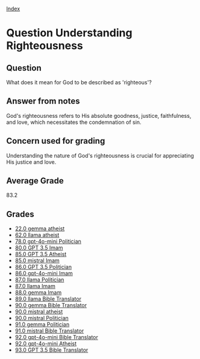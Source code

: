 
[Index](../../index.md)
# Question Understanding Righteousness
## Question
What does it mean for God to be described as 'righteous'?

## Answer from notes
God's righteousness refers to His absolute goodness, justice, faithfulness, and love, which necessitates the condemnation of sin.

## Concern used for grading
Understanding the nature of God's righteousness is crucial for appreciating His justice and love.

## Average Grade
83.2

## Grades
 * [22.0 gemma atheist](../answers/gemma_atheist/Understanding_Righteousness.md)
 * [62.0 llama atheist](../answers/llama_atheist/Understanding_Righteousness.md)
 * [78.0 gpt-4o-mini Politician](../answers/gpt-4o-mini_Politician/Understanding_Righteousness.md)
 * [80.0 GPT 3.5 Imam](../answers/GPT_3.5_Imam/Understanding_Righteousness.md)
 * [85.0 GPT 3.5 Atheist](../answers/GPT_3.5_Atheist/Understanding_Righteousness.md)
 * [85.0 mistral Imam](../answers/mistral_Imam/Understanding_Righteousness.md)
 * [86.0 GPT 3.5 Politician](../answers/GPT_3.5_Politician/Understanding_Righteousness.md)
 * [86.0 gpt-4o-mini Imam](../answers/gpt-4o-mini_Imam/Understanding_Righteousness.md)
 * [87.0 llama Politician](../answers/llama_Politician/Understanding_Righteousness.md)
 * [87.0 llama Imam](../answers/llama_Imam/Understanding_Righteousness.md)
 * [88.0 gemma Imam](../answers/gemma_Imam/Understanding_Righteousness.md)
 * [89.0 llama Bible Translator](../answers/llama_Bible_Translator/Understanding_Righteousness.md)
 * [90.0 gemma Bible Translator](../answers/gemma_Bible_Translator/Understanding_Righteousness.md)
 * [90.0 mistral atheist](../answers/mistral_atheist/Understanding_Righteousness.md)
 * [90.0 mistral Politician](../answers/mistral_Politician/Understanding_Righteousness.md)
 * [91.0 gemma Politician](../answers/gemma_Politician/Understanding_Righteousness.md)
 * [91.0 mistral Bible Translator](../answers/mistral_Bible_Translator/Understanding_Righteousness.md)
 * [92.0 gpt-4o-mini Bible Translator](../answers/gpt-4o-mini_Bible_Translator/Understanding_Righteousness.md)
 * [92.0 gpt-4o-mini Atheist](../answers/gpt-4o-mini_Atheist/Understanding_Righteousness.md)
 * [93.0 GPT 3.5 Bible Translator](../answers/GPT_3.5_Bible_Translator/Understanding_Righteousness.md)
